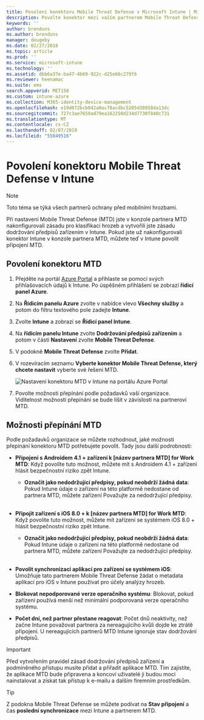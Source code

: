 ```yaml
---
title: Povolení konektoru Mobile Threat Defense v Microsoft Intune | Microsoft Intune
description: Povolte konektor mezi vaším partnerem Mobile Threat Defense (MTD) a Microsoft Intune.
keywords: ''
author: brenduns
ms.author: brenduns
manager: dougeby
ms.date: 02/27/2018
ms.topic: article
ms.prod: ''
ms.service: microsoft-intune
ms.technology: ''
ms.assetid: dbb6a37e-ba47-4b69-922c-d25e66c279f6
ms.reviewer: heenamac
ms.suite: ems
search.appverid: MET150
ms.custom: intune-azure
ms.collection: M365-identity-device-management
ms.openlocfilehash: e19d072bcb042a0ac78acdbc5205d38958da13dc
ms.sourcegitcommit: 727c3ae7659ad79ea162250d234d7730f840c731
ms.translationtype: MT
ms.contentlocale: cs-CZ
ms.lasthandoff: 02/07/2019
ms.locfileid: "55849516"
---
```

# <a name="enable-the-mobile-threat-defense-connector-in-intune"></a>Povolení konektoru Mobile Threat Defense v Intune

> [!NOTE] 
> Toto téma se týká všech partnerů ochrany před mobilními hrozbami.

Při nastavení Mobile Threat Defense (MTD) jste v konzole partnera MTD nakonfigurovali zásadu pro klasifikaci hrozeb a vytvořili jste zásadu dodržování předpisů zařízením v Intune. Pokud jste už nakonfigurovali konektor Intune v konzole partnera MTD, můžete teď v Intune povolit připojení MTD.

## <a name="to-enable-the-mtd-connector"></a>Povolení konektoru MTD

1. Přejděte na portál [Azure Portal](https://portal.azure.com) a přihlaste se pomocí svých přihlašovacích údajů k Intune. Po úspěšném přihlášení se zobrazí **řídicí panel Azure**.

2. Na **Řídicím panelu Azure** zvolte v nabídce vlevo **Všechny služby** a potom do filtru textového pole zadejte **Intune**.

3. Zvolte **Intune** a zobrazí se **Řídicí panel Intune**.

4. Na **řídicím panelu Intune** zvolte **Dodržování předpisů zařízením** a potom v části **Nastavení** zvolte **Mobile Threat Defense**.

5. V podokně **Mobile Threat Defense** zvolte **Přidat**.

6. V rozevíracím seznamu **Vyberte konektor Mobile Threat Defense, který chcete nastavit** vyberte své řešení MTD.

    ![Nastavení konektoru MTD v Intune na portálu Azure Portal](./media/enable-mtd-connector-1.png)

7. Povolte možnosti přepínání podle požadavků vaší organizace. Viditelnost možností přepínání se bude lišit v závislosti na partnerovi MTD.

## <a name="mtd-toggle-options"></a>Možnosti přepínání MTD

Podle požadavků organizace se můžete rozhodnout, jaké možnosti přepínání konektoru MTD potřebujete povolit. Tady jsou další podrobnosti:

- **Připojení s Androidem 4.1 + zařízení k [název partnera MTD] for Work MTD**: Když povolíte tuto možnost, můžete mít s Androidem 4.1 + zařízení hlásit bezpečnostní riziko zpět Intune.
    - **Označit jako nedodržující předpisy, pokud neobdrží žádná data**: Pokud Intune údaje o zařízení na této platformě nedostane od partnera MTD, můžete zařízení Považujte za nedodržující předpisy.
<br></br>
- **Připojit zařízení s iOS 8.0 + k [název partnera MTD] for Work MTD**: Když povolíte tuto možnost, můžete mít zařízení se systémem iOS 8.0 + hlásit bezpečnostní riziko zpět Intune.
    - **Označit jako nedodržující předpisy, pokud neobdrží žádná data**: Pokud Intune údaje o zařízení na této platformě nedostane od partnera MTD, můžete zařízení Považujte za nedodržující předpisy.
<br></br>
- **Povolit synchronizaci aplikací pro zařízení se systémem iOS**: Umožňuje tato partnerem Mobile Threat Defense žádat o metadata aplikací pro iOS v Intune používat pro účely analýzy hrozeb.

- **Blokovat nepodporované verze operačního systému**: Blokovat, pokud zařízení používá menší než minimální podporovaná verze operačního systému.

- **Počet dní, než partner přestane reagovat**: Počet dnů neaktivity, než začne Intune považovat partnera za nereagujícího kvůli dojde ke ztrátě připojení. U nereagujících partnerů MTD Intune ignoruje stav dodržování předpisů.

> [!IMPORTANT] 
> Před vytvořením pravidel zásad dodržování předpisů zařízení a podmíněného přístupu musíte přidat a přiřadit aplikace MTD. Tím zajistíte, že aplikace MTD bude připravena a koncoví uživatelé ji budou moci nainstalovat a získat tak přístup k e-mailu a dalším firemním prostředkům.

> [!TIP]
> Z podokna Mobile Threat Defense se můžete podívat na **Stav připojení** a čas **poslední synchronizace** mezi Intune a partnerem MTD.
